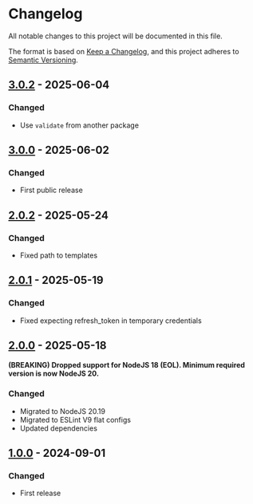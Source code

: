 # Changelog

All notable changes to this project will be documented in this file.

The format is based on [Keep a Changelog](https://keepachangelog.com/en/1.0.0/),
and this project adheres to [Semantic Versioning](https://semver.org/spec/v2.0.0.html).

## [3.0.2](../../tags/v3.0.2) - 2025-06-04
### Changed
- Use `validate` from another package

## [3.0.0](../../tags/v3.0.0) - 2025-06-02
### Changed
- First public release

## [2.0.2](../../tags/v2.0.2) - 2025-05-24
### Changed
- Fixed path to templates

## [2.0.1](../../tags/v2.0.1) - 2025-05-19
### Changed
- Fixed expecting refresh_token in temporary credentials

## [2.0.0](../../tags/v2.0.0) - 2025-05-18
__(BREAKING) Dropped support for NodeJS 18 (EOL). Minimum required version is now NodeJS 20.__

### Changed
- Migrated to NodeJS 20.19
- Migrated to ESLint V9 flat configs
- Updated dependencies

## [1.0.0](../../tags/v1.0.0) - 2024-09-01
### Changed
- First release

